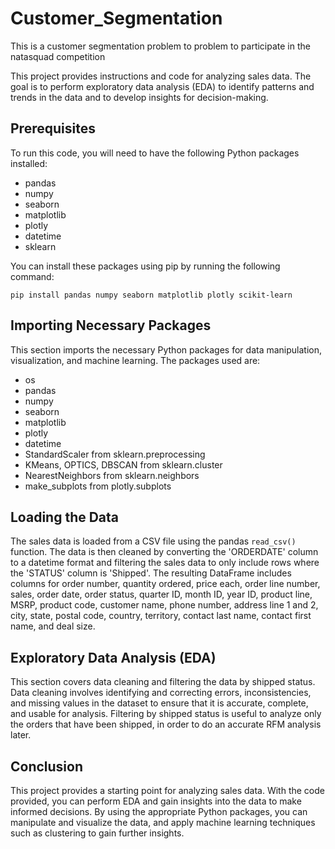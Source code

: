 # Customer_Segmentation
 This is a customer segmentation problem to problem to participate in the natasquad competition

This project provides instructions and code for analyzing sales data. The goal is to perform exploratory data analysis (EDA) to identify patterns and trends in the data and to develop insights for decision-making.

## Prerequisites

To run this code, you will need to have the following Python packages installed:

- pandas
- numpy
- seaborn
- matplotlib
- plotly
- datetime
- sklearn

You can install these packages using pip by running the following command:

```
pip install pandas numpy seaborn matplotlib plotly scikit-learn
```

## Importing Necessary Packages

This section imports the necessary Python packages for data manipulation, visualization, and machine learning. The packages used are:

- os
- pandas
- numpy
- seaborn
- matplotlib
- plotly
- datetime
- StandardScaler from sklearn.preprocessing
- KMeans, OPTICS, DBSCAN from sklearn.cluster
- NearestNeighbors from sklearn.neighbors
- make_subplots from plotly.subplots

## Loading the Data

The sales data is loaded from a CSV file using the pandas `read_csv()` function. The data is then cleaned by converting the 'ORDERDATE' column to a datetime format and filtering the sales data to only include rows where the 'STATUS' column is 'Shipped'. The resulting DataFrame includes columns for order number, quantity ordered, price each, order line number, sales, order date, order status, quarter ID, month ID, year ID, product line, MSRP, product code, customer name, phone number, address line 1 and 2, city, state, postal code, country, territory, contact last name, contact first name, and deal size.

## Exploratory Data Analysis (EDA)

This section covers data cleaning and filtering the data by shipped status. Data cleaning involves identifying and correcting errors, inconsistencies, and missing values in the dataset to ensure that it is accurate, complete, and usable for analysis. Filtering by shipped status is useful to analyze only the orders that have been shipped, in order to do an accurate RFM analysis later.

## Conclusion

This project provides a starting point for analyzing sales data. With the code provided, you can perform EDA and gain insights into the data to make informed decisions. By using the appropriate Python packages, you can manipulate and visualize the data, and apply machine learning techniques such as clustering to gain further insights.